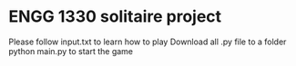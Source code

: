# ENGG 1330 solitaire project
Please follow input.txt to learn how to play
Download all .py file to a folder
python main.py to start the game
